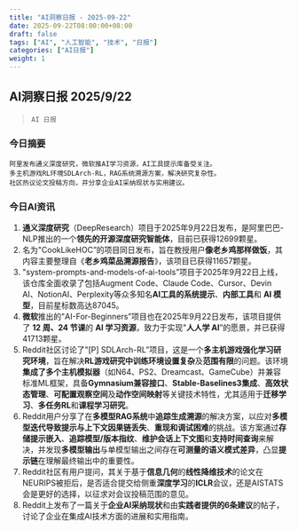 ```yaml
---
title: "AI洞察日报 - 2025-09-22"
date: 2025-09-22T08:00:00+08:00
draft: false
tags: ["AI", "人工智能", "技术", "日报"]
categories: ["AI日报"]
weight: 1
---
```


## AI洞察日报 2025/9/22

>  `AI 日报` 



### **今日摘要**

```
阿里发布通义深度研究，微软推AI学习资源，AI工具提示库备受关注。
多主机游戏RL环境SDLArch-RL，RAG系统溯源方案，解决研究复杂性。
社区热议论文投稿方向，并分享企业AI采纳现状与实用建议。
```



### **今日AI资讯**

1.  **通义深度研究**（DeepResearch）项目于2025年9月22日发布，是阿里巴巴-NLP推出的一个**领先的开源深度研究智能体**，目前已获得12699颗星。
2.  名为"CookLikeHOC”的项目同日发布，旨在教授用户**像老乡鸡那样做饭**，其内容主要整理自《**老乡鸡菜品溯源报告**》，该项目已获得11657颗星。
3.  "system-prompts-and-models-of-ai-tools”项目于2025年9月22日上线，该仓库全面收录了包括Augment Code、Claude Code、Cursor、Devin AI、NotionAI、Perplexity等众多知名**AI工具的系统提示**、**内部工具**和 **AI 模型**，目前星标数高达87045。
4.  **微软**推出的"AI-For-Beginners”项目也在2025年9月22日发布，该项目提供了 **12 周、24 节课**的 **AI 学习资源**，致力于实现"**人人学 AI**”的愿景，并已获得41713颗星。
5.  Reddit社区讨论了"[P] SDLArch-RL”项目，这是一个**多主机游戏强化学习研究环境**，旨在解决**RL游戏研究中训练环境设置复杂**及**范围有限**的问题。该环境**集成了多个主机模拟器**（如N64、PS2、Dreamcast、GameCube）并兼容标准ML框架，具备**Gymnasium兼容接口**、**Stable-Baselines3集成**、**高效状态管理**、**可配置观察空间**及**动作空间映射**等关键技术特性，尤其适用于**迁移学习**、**多任务RL**和**课程学习研究**。
6.  Reddit用户分享了在**多模型RAG系统**中**追踪生成溯源**的解决方案，以应对**多模型迭代导致提示与上下文因果链丢失**、**重现和调试困难**的挑战。该方案通过**存储提示嵌入**、**追踪模型/版本指纹**、**维护会话上下文图**和**支持时间查询**来解决，并发现**多模型输出**与单模型输出之间存在**可测量的语义模式差异**，凸显**提示链**在理解最终输出中的重要性。
7.  Reddit社区有用户提问，其关于基于**信息几何**的**线性降维技术**的论文在NEURIPS被拒后，是否适合提交给侧重**深度学习**的**ICLR**会议，还是AISTATS会是更好的选择，以征求对会议投稿范围的意见。
8.  Reddit上发布了一篇关于**企业AI采纳现状**和由**实践者提供的6条建议**的帖子，讨论了企业在集成AI技术方面的进展和实用指南。